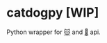 # catdogpy [WIP]

Python wrapper for [:cat:](https://thecatapi.com) and [:dog:](https://thedogapi.com) api.
